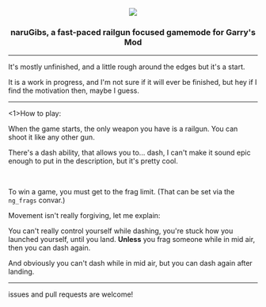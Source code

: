 <p align="center"><img src="https://i.imgur.com/8euggdF.png"></p>
<h3 align="center">naruGibs, a fast-paced railgun focused gamemode for Garry's Mod</h3>
<hr />
<p>It's mostly unfinished, and a little rough around the edges but it's a start.</p>
<p>It is a work in progress, and I'm not sure if it will ever be finished, but hey if I find the motivation then, maybe I guess.</p>
<hr />
<1>How to play:</h>
<p>When the game starts, the only weapon you have is a railgun. You can shoot it like any other gun.</p>
<p>There's a dash ability, that allows you to... dash, I can't make it sound epic enough to put in the description, but it's pretty cool.</p>
<br>
<p>To win a game, you must get to the frag limit. (That can be set via the <code>ng_frags</code> convar.)</p>
<p>Movement isn't really forgiving, let me explain:</p>
<p>You can't really control yourself while dashing, you're stuck how you launched yourself, until you land. <strong>Unless</strong> you frag someone while in mid air, then you can dash again.</p>
<p>And obviously you can't dash while in mid air, but you can dash again after landing.</p>
<hr />
<p>issues and pull requests are welcome!</p>